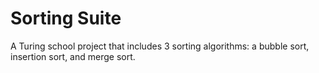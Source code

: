 # Sorting Suite

A Turing school project that includes 3 sorting algorithms: a bubble sort, insertion sort, and merge sort. 
